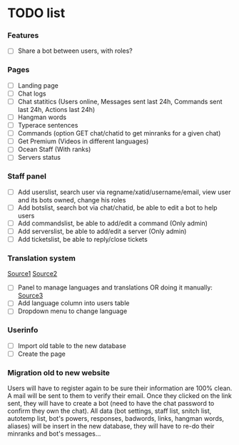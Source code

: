 # TODO list

### Features
* [ ] Share a bot between users, with roles?

### Pages
* [ ] Landing page
* [ ] Chat logs
* [ ] Chat statitics (Users online, Messages sent last 24h, Commands sent last 24h, Actions last 24h)
* [ ] Hangman words
* [ ] Typerace sentences
* [ ] Commands (option GET chat/chatid to get minranks for a given chat)
* [ ] Get Premium (Videos in different languages)
* [ ] Ocean Staff (With ranks)
* [ ] Servers status

### Staff panel
* [ ] Add userslist, search user via regname/xatid/username/email, view user and its bots owned, change his roles
* [ ] Add botslist, search bot via chat/chatid, be able to edit a bot to help users
* [ ] Add commandslist, be able to add/edit a command (Only admin)
* [ ] Add serverslist, be able to add/edit a server (Only admin)
* [ ] Add ticketslist, be able to reply/close tickets

### Translation system
[Source1](https://github.com/caouecs/Laravel-lang)
[Source2](https://github.com/Waavi/translation)
* [ ] Panel to manage languages and translations
OR doing it manually:
[Source3](https://laravel.com/docs/5.4/localization)
* [ ] Add language column into users table
* [ ] Dropdown menu to change language

### Userinfo
* [ ] Import old table to the new database
* [ ] Create the page

### Migration old to new website
Users will have to register again to be sure their information are 100% clean.
A mail will be sent to them to verify their email.
Once they clicked on the link sent, they will have to create a bot (need to have the chat password to confirm they own the chat).
All data (bot settings, staff list, snitch list, autotemp list, bot's powers, responses, badwords, links, hangman words, aliases) will be insert in the new database, they will have to re-do their minranks and bot's messages...